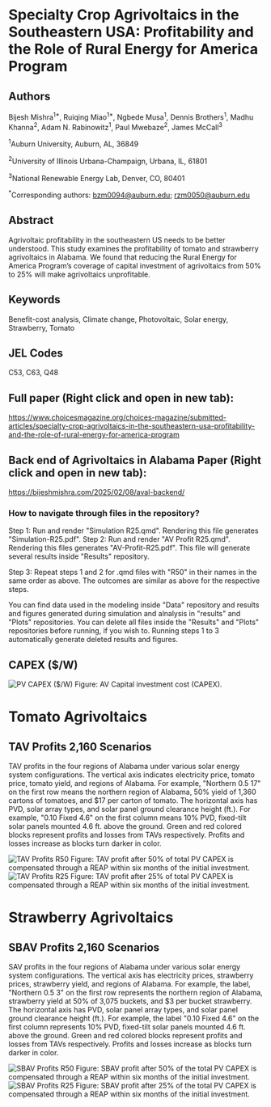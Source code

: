# Specialty Crop Agrivoltaics in the Southeastern USA: Profitability and the Role of Rural Energy for America Program

## Authors
Bijesh Mishra<sup>1*</sup>, Ruiqing Miao<sup>1*</sup>, Ngbede Musa<sup>1</sup>, Dennis Brothers<sup>1</sup>, Madhu Khanna<sup>2</sup>, Adam N. Rabinowitz<sup>1</sup>, Paul Mwebaze<sup>2</sup>, James McCall<sup>3</sup>

<sup>1</sup>Auburn University, Auburn, AL, 36849

<sup>2</sup>University of Illinois Urbana-Champaign, Urbana, IL, 61801

<sup>3</sup>National Renewable Energy Lab, Denver, CO, 80401

<sup>*</sup>Corresponding authors: bzm0094@auburn.edu; rzm0050@auburn.edu


## Abstract
Agrivoltaic profitability in the southeastern US needs to be better understood. This study examines the profitability of tomato and strawberry agrivoltaics in Alabama. We found that reducing the Rural Energy for America Program’s coverage of capital investment of agrivoltaics from 50\% to 25\% will make agrivoltaics unprofitable.

## Keywords
Benefit-cost analysis, Climate change, Photovoltaic, Solar energy, Strawberry, Tomato

## JEL Codes
C53, C63, Q48

## Full paper (Right click and open in new tab):
https://www.choicesmagazine.org/choices-magazine/submitted-articles/specialty-crop-agrivoltaics-in-the-southeastern-usa-profitability-and-the-role-of-rural-energy-for-america-program

## Back end of Agrivoltaics in Alabama Paper (Right click and open in new tab):
https://bijeshmishra.com/2025/02/08/aval-backend/

### How to navigate through files in the repository?
Step 1: Run and render "Simulation R25.qmd". Rendering this file generates "Simulation-R25.pdf".
Step 2: Run and render "AV Profit R25.qmd". Rendering this files generates "AV-Profit-R25.pdf". This file will generate several results inside "Results" repository.

Step 3: Repeat steps 1 and 2 for .qmd files with "R50" in their names in the same order as above. The outcomes are similar as above for the respective steps.

You can find data used in the modeling inside "Data" repository and results and figures generated during simulation and alnalysis in "results" and "Plots" repositories. You can delete all files inside the "Results" and "Plots" repositories before running, if you wish to. Running steps 1 to 3 automatically generate deleted results and figures.

## CAPEX ($/W)
![PV CAPEX ($/W)](https://github.com/bijubjs/Agrivoltaics-alabama/blob/main/Plots/CAPEX%20Solar%20Panels.png?raw=true)
Figure: AV Capital investment cost (CAPEX).


# Tomato Agrivoltaics
## TAV Profits 2,160 Scenarios
TAV profits in the four regions of Alabama under various solar energy system configurations. The vertical axis indicates electricity price, tomato price, tomato yield, and regions of Alabama. For example, "Northern 0.5 17" on the first row means the northern region of Alabama, 50% yield of 1,360 cartons of tomatoes, and $17 per carton of tomato. The horizontal axis has PVD, solar array types, and solar panel ground clearance height (ft.). For example, "0.10 Fixed 4.6" on the first column means 10% PVD, fixed-tilt solar panels mounted 4.6 ft. above the ground. Green and red colored blocks represent profits and losses from TAVs respectively. Profits and losses increase as blocks turn darker in color.

![TAV Profits R50](https://github.com/bijubjs/Agrivoltaics-alabama/blob/main/Plots/TAV%20Profits%20CTab%20R50.png?raw=true)
Figure: TAV profit after 50% of total PV CAPEX is compensated through a REAP within six months of the initial investment.
![TAV Profits R25](https://github.com/bijubjs/Agrivoltaics-alabama/blob/main/Plots/TAV%20Profits%20CTab%20R25.png?raw=true)
Figure: TAV profit after 25\% of total PV CAPEX is compensated through a REAP within six months of the initial investment.


# Strawberry Agrivoltaics
## SBAV Profits 2,160 Scenarios
SAV profits in the four regions of Alabama under various solar energy system configurations. The vertical axis has electricity prices, strawberry prices, strawberry yield, and regions of Alabama. For example, the label, "Northern 0.5 3" on the first row represents the northern region of Alabama, strawberry yield at 50% of 3,075 buckets, and $3 per bucket strawberry. The horizontal axis has PVD, solar panel array types, and solar panel ground clearance height (ft.). For example, the label "0.10 Fixed 4.6" on the first column represents 10% PVD, fixed-tilt solar panels mounted 4.6 ft. above the ground. Green and red colored blocks represent profits and losses from TAVs respectively. Profits and losses increase as blocks turn darker in color.

![SBAV Profits R50](https://github.com/bijubjs/Agrivoltaics-alabama/blob/main/Plots/SBAV%20Profits%20Ctab%20R50.png?raw=true)
Figure: SBAV profit after 50\% of the total PV CAPEX is compensated through a REAP within six months of the initial investment.
![SBAV Profits R25](https://github.com/bijubjs/Agrivoltaics-alabama/blob/main/Plots/SBAV%20Profits%20Ctab%20R25.png?raw=true)
Figure: SBAV profit after 25\% of the total PV CAPEX is compensated through a REAP within six months of the initial investment.
